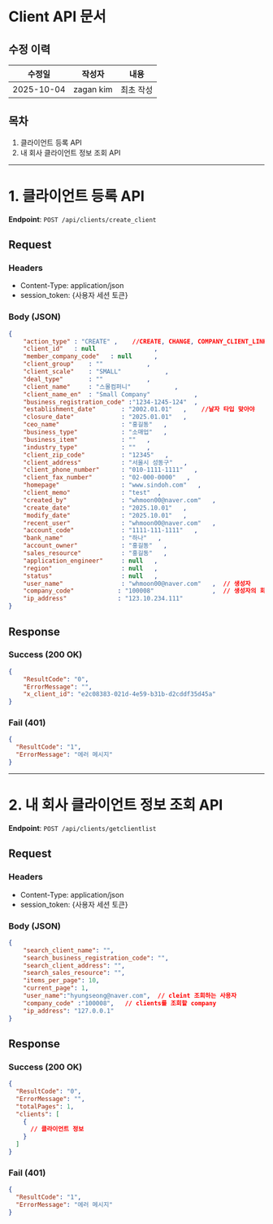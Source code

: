 # Client API 문서

## 수정 이력
| 수정일     | 작성자     | 내용       |
|------------|-----------|------------|
| 2025-10-04 | zagan kim | 최초 작성  |

## 목차
1. 클라이언트 등록 API
2. 내 회사 클라이언트 정보 조회 API

---

# 1. 클라이언트 등록 API

**Endpoint**: `POST /api/clients/create_client`

## Request

### Headers
- Content-Type: application/json
- session_token: {사용자 세션 토큰}

### Body (JSON)
```json
{
    "action_type" : "CREATE" ,    //CREATE, CHANGE, COMPANY_CLIENT_LINK
    "client_id"   : null                ,  
    "member_company_code"   : null      ,   
    "client_group"    : ""            ,   
    "client_scale"    : "SMALL"            ,   
    "deal_type"       : ""            ,   
    "client_name"     : "스몰컴퍼니"            ,   
    "client_name_en"  : "Small Company"            ,   
    "business_registration_code" :"1234-1245-124"  ,   
    "establishment_date"       : "2002.01.01"   ,    //날자 타입 맞아야 
    "closure_date"             : "2025.01.01"   ,   
    "ceo_name"                 : "홍길동"   ,   
    "business_type"            : "소매업"   ,   
    "business_item"            : ""   ,   
    "industry_type"            : ""   ,   
    "client_zip_code"          : "12345"   ,   
    "client_address"           : "서울시 성동구"   ,   
    "client_phone_number"      : "010-1111-1111"   ,   
    "client_fax_number"        : "02-000-0000"   ,   
    "homepage"                 : "www.sindoh.com"   ,   
    "client_memo"              : "test"  ,   
    "created_by"               : "whmoon00@naver.com"   ,   
    "create_date"              : "2025.10.01"   ,   
    "modify_date"              : "2025.10.01"   ,   
    "recent_user"              : "whmoon00@naver.com"   ,   
    "account_code"             : "1111-111-1111"   ,   
    "bank_name"                : "하나"   ,   
    "account_owner"            : "홍길동"   ,   
    "sales_resource"           : "홍길동"   ,   
    "application_engineer"     : null   ,   
    "region"                   : null   ,   
    "status"				   : null   ,	
    "user_name"                : "whmoon00@naver.com"   ,  // 생성자
    "company_code"            : "100008"                ,  // 생성자의 회사코드  
    "ip_address"              : "123.10.234.111"
}   
```

## Response

### Success (200 OK)
```json
{
    "ResultCode": "0",
    "ErrorMessage": "",
    "x_client_id": "e2c08383-021d-4e59-b31b-d2cddf35d45a"
}
```

### Fail (401)
```json
{
  "ResultCode": "1",
  "ErrorMessage": "에러 메시지"
}
```

---

# 2. 내 회사 클라이언트 정보 조회 API

**Endpoint**: `POST /api/clients/getclientlist`

## Request

### Headers
- Content-Type: application/json
- session_token: {사용자 세션 토큰}

### Body (JSON)
```json
{
    "search_client_name": "",
    "search_business_registration_code": "",
    "search_client_address": "",
    "search_sales_resource": "",
    "items_per_page": 10,
    "current_page": 1,
    "user_name":"hyungseong@naver.com",  // cleint 조회하는 사용자 
    "company_code" :"100008",   // clients를 조회할 company 
    "ip_address": "127.0.0.1"
}
```

## Response

### Success (200 OK)
```json
{
  "ResultCode": "0",
  "ErrorMessage": "",
  "totalPages": 1,
  "clients": [
    {
      // 클라이언트 정보
    }
  ]
}
```

### Fail (401)
```json
{
  "ResultCode": "1",
  "ErrorMessage": "에러 메시지"
}
```
